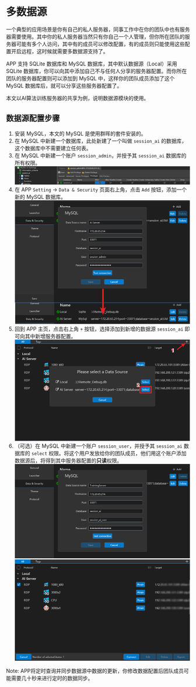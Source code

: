 # 多数据源

一个典型的应用场景是你有自己的私人服务器，同事工作中在你的团队中也有服务器需要使用。其中你的私人服务器当然只有你自己一个人管理，但你所在团队的服务器可能有多个人访问，其中有的成员可以修改配置，有的成员则只能使用这些配置开启远程，这时候就需要多数据源支持了。

APP 支持 SQLite 数据库和 MySQL 数据库，其中默认数据源（Local）采用 SQLite 数据库，你可以向其中添加自己不与任何人分享的服务器配置。而你所在团队的服务器配置则可以添加到 MySQL 中，这样你的团队成员添加了这个 MySQL 数据库后，就可以分享这些服务器配置了。

本文以AI算法训练服务器的共享为例，说明数据源模块的使用。

## 数据源配置步骤

1. 安装 MySQL，本文的 MySQL 是使用群晖的套件安装的。
2. 在 MySQL 中新建一个数据库，此处新建了一个叫做 `session_ai` 的数据库，这个数据库中不需要建立任何表。
3. 在 MySQL 中新建一个账户 `session_admin`，并授予其 `session_ai` 数据库的所有权限。
    ![001_Create_database_and_admin](./DataSource/001_Create_database_and_admin.png)
4. 在 APP `Setting` -> `Data & Security` 页面右上角，点击 `Add` 按钮，添加一个新的 MySQL 数据库。
    ![002_add_datasource](./DataSource/002_add_datasource.png)
5. 回到 APP 主页，点击右上角 `+` 按钮，选择添加到新增的数据源 `session_ai` 即可向其中新增服务器配置。
    ![003_add_new_session](./DataSource/003_add_new_session.png)
6. （可选）在 MySQL 中新建一个账户 `session_user`，并授予其 `session_ai` 数据库的 `select` 权限。将这个用户发放给你的团队成员，他们用这个账户添加数据源后，将得到其中服务器配置的**只读**权限。
    ![004_add_datasouce_with_user](./DataSource/004_add_datasouce_with_user.png)
    ![005_user_is_readonly](./DataSource/005_user_is_readonly.png)

Note: APP将定时查询并同步数据源中数据的更新，你修改数据配置后团队成员可能需要几十秒来进行定时的数据同步。
